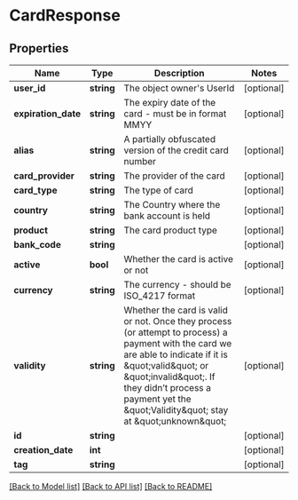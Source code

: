 # CardResponse

## Properties
Name | Type | Description | Notes
------------ | ------------- | ------------- | -------------
**user_id** | **string** | The object owner&#39;s UserId | [optional] 
**expiration_date** | **string** | The expiry date of the card - must be in format MMYY | [optional] 
**alias** | **string** | A partially obfuscated version of the credit card number | [optional] 
**card_provider** | **string** | The provider of the card | [optional] 
**card_type** | **string** | The type of card | [optional] 
**country** | **string** | The Country where the bank account is held | [optional] 
**product** | **string** | The card product type | [optional] 
**bank_code** | **string** |  | [optional] 
**active** | **bool** | Whether the card is active or not | [optional] 
**currency** | **string** | The currency - should be ISO_4217 format | [optional] 
**validity** | **string** | Whether the card is valid or not. Once they process (or attempt to process) a payment with the card we are able to indicate if it is \&quot;valid\&quot; or \&quot;invalid\&quot;. If they didn’t process a payment yet the \&quot;Validity\&quot; stay at \&quot;unknown\&quot; | [optional] 
**id** | **string** |  | [optional] 
**creation_date** | **int** |  | [optional] 
**tag** | **string** |  | [optional] 

[[Back to Model list]](../README.md#documentation-for-models) [[Back to API list]](../README.md#documentation-for-api-endpoints) [[Back to README]](../README.md)


